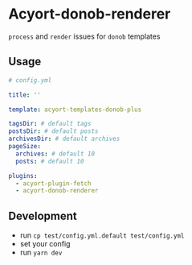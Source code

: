 # Acyort-donob-renderer

`process` and `render` issues for `donob` templates


## Usage

```yaml
# config.yml

title: ''

template: acyort-templates-donob-plus

tagsDir: # default tags
postsDir: # default posts
archivesDir: # default archives
pageSize:
  archives: # default 10
  posts: # default 10

plugins:
  - acyort-plugin-fetch
  - acyort-donob-renderer

```

## Development

- run `cp test/config.yml.default test/config.yml`
- set your config
- run `yarn dev`
